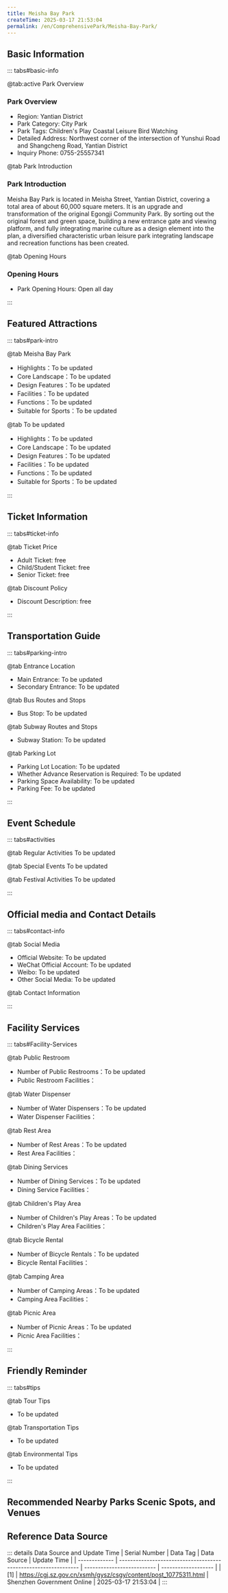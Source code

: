 ```yaml
---
title: Meisha Bay Park
createTime: 2025-03-17 21:53:04
permalink: /en/ComprehensivePark/Meisha-Bay-Park/
---
```



<script setup>
import ImageSwiper from '/.vuepress/theme/components/ImageSwiper.vue'
// 轮播图数据
const swiperItems = [
    {
                link: 'https://cgj.sz.gov.cn/img/4/4005/4005974/10775311.jpg',
                title: 'Meisha Bay Park',
                description: '',
                author: 'Shenzhen Government Online',
                date: '2025/03/17'
                },
  {
                link: 'https://cgj.sz.gov.cn/img/4/4005/4005974/10775311.jpg',
                title: 'Meisha Bay Park',
                description: '',
                author: 'Shenzhen Government Online',
                date: '2025/03/17'
                }
]
// 配置项
const swiperConfig = {
  height: 500,
  showInfo: true
}
</script>
<!-- 轮播图组件 -->
<ImageSwiper :items="swiperItems" :config="swiperConfig" />



## Basic Information

::: tabs#basic-info

@tab:active Park Overview
### Park Overview
- Region: Yantian District
- Park Category: City Park
- Park Tags: Children's Play Coastal Leisure Bird Watching
- Detailed Address: Northwest corner of the intersection of Yunshui Road and Shangcheng Road, Yantian District
- Inquiry Phone: 0755-25557341

@tab Park Introduction
### Park Introduction
 Meisha Bay Park is located in Meisha Street, Yantian District, covering a total area of about 60,000 square meters. It is an upgrade and transformation of the original Egongji Community Park. By sorting out the original forest and green space, building a new entrance gate and viewing platform, and fully integrating marine culture as a design element into the plan, a diversified characteristic urban leisure park integrating landscape and recreation functions has been created.

@tab Opening Hours
### Opening Hours
- Park Opening Hours: Open all day

:::

## Featured Attractions

::: tabs#park-intro

@tab Meisha Bay Park
<ImageCard
image="https://cgj.sz.gov.cn/images/index20230710_1.png"
    title="Meisha Bay Park"
    description="The wave-shaped pavement on the Julang Square echoes the gate structure, presenting the unique marine elements of Yantian. Tongmengle Island on one side of the square can be described as a children's paradise, with slides, rocking cars, fun climbing frames, and play hills, basically covering the entertainment needs of children of all ages. The 'Shell Observation Deck' at the highest point of the entire park overlooks the beautiful mountains and seas of the entire Meisha Bay."
    date=""
    author="Shenzhen Government Online"
/>


- Highlights：To be updated
- Core Landscape：To be updated
- Design Features：To be updated
- Facilities：To be updated
- Functions：To be updated
- Suitable for Sports：To be updated

@tab To be updated
<ImageCard
image="https://cgj.sz.gov.cn/images/index20230710_1.png"
    title="Meisha Bay Park"
    description="The wave-shaped pavement on the Julang Square echoes the gate structure, presenting the unique marine elements of Yantian. Tongmengle Island on one side of the square can be described as a children's paradise, with slides, rocking cars, fun climbing frames, and play hills, basically covering the entertainment needs of children of all ages. The 'Shell Observation Deck' at the highest point of the entire park overlooks the beautiful mountains and seas of the entire Meisha Bay."
    date=""
    author="Shenzhen Government Online"
/>


- Highlights：To be updated
- Core Landscape：To be updated
- Design Features：To be updated
- Facilities：To be updated
- Functions：To be updated
- Suitable for Sports：To be updated

:::

## Ticket Information

::: tabs#ticket-info

@tab Ticket Price
- Adult Ticket: free
- Child/Student Ticket: free
- Senior Ticket: free

@tab Discount Policy
- Discount Description: free

:::

## Transportation Guide

::: tabs#parking-intro

@tab Entrance Location
- Main Entrance: To be updated
- Secondary Entrance: To be updated

@tab Bus Routes and Stops
- Bus Stop: To be updated

@tab Subway Routes and Stops
- Subway Station: To be updated

@tab Parking Lot
- Parking Lot Location: To be updated
- Whether Advance Reservation is Required: To be updated
- Parking Space Availability: To be updated
- Parking Fee: To be updated

:::

## Event Schedule

::: tabs#activities

@tab Regular Activities
To be updated

@tab Special Events
To be updated

@tab Festival Activities
To be updated

:::

## Official media and Contact Details

::: tabs#contact-info

@tab Social Media
- Official Website: To be updated
- WeChat Official Account: To be updated
- Weibo: To be updated
- Other Social Media: To be updated

@tab Contact Information

:::

## Facility Services

::: tabs#Facility-Services

@tab Public Restroom
- Number of Public Restrooms：To be updated
- Public Restroom Facilities：

@tab Water Dispenser
- Number of Water Dispensers：To be updated
- Water Dispenser Facilities：

@tab Rest Area
- Number of Rest Areas：To be updated
- Rest Area Facilities：

@tab Dining Services
- Number of Dining Services：To be updated
- Dining Service Facilities：

@tab Children's Play Area
- Number of Children's Play Areas：To be updated
- Children's Play Area Facilities：

@tab Bicycle Rental
- Number of Bicycle Rentals：To be updated
- Bicycle Rental Facilities：

@tab Camping Area
- Number of Camping Areas：To be updated
- Camping Area Facilities：

@tab Picnic Area
- Number of Picnic Areas：To be updated
- Picnic Area Facilities：

:::

## Friendly Reminder

::: tabs#tips

@tab Tour Tips
- To be updated

@tab Transportation Tips
- To be updated

@tab Environmental Tips
- To be updated

:::

## Recommended Nearby Parks Scenic Spots, and Venues

<CardGrid>
  <ImageCard
        image="https://cgj.sz.gov.cn/img/4/4005/4005975/10775312.jpg"
        title="Pingluanshan Park"
        description="Pingluanshan Park has a total area of 219 hectares, a perimeter of 8,439 meters, and the highest peak in the park is 238 meters. It is close to the Tiegang Rese"
        href="/en/ComprehensivePark/Pingluanshan-Park/"
        author="Shenzhen Government Online"
        date="2025/01/02"
      />
      <ImageCard
        image="https://cgj.sz.gov.cn/img/4/4005/4005975/10775312.jpg"
        title="Pingluanshan Park"
        description="Pingluanshan Park has a total area of 219 hectares, a perimeter of 8,439 meters, and the highest peak in the park is 238 meters. It is close to the Tiegang Rese"
        href="/en/ComprehensivePark/Pingluanshan-Park/"
        author="Shenzhen Government Online"
        date="2025/01/02"
      />
    </CardGrid>


## Reference Data Source

::: details Data Source and Update Time
| Serial Number | Data Tag                                                        | Data Source                | Update Time         |
| ------------- | --------------------------------------------------------------- | -------------------------- | ------------------- |
| [1]           | https://cgj.sz.gov.cn/xsmh/gysz/csgy/content/post_10775311.html | Shenzhen Government Online | 2025-03-17 21:53:04 |
:::


